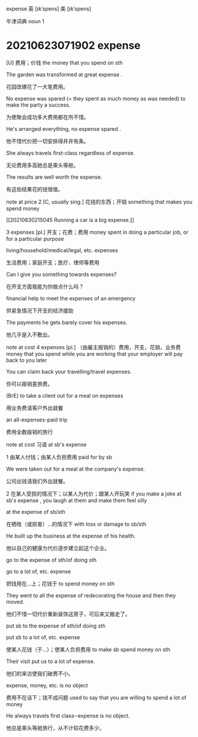 expense
英 [ɪkˈspens]   美 [ɪkˈspens]  

牛津词典
noun
1
# 20210623071902 expense

[U] 费用；价钱
the money that you spend on sth

The garden was transformed at great expense .

花园改建花了一大笔费用。

No expense was spared (= they spent as much money as was needed) to make the party a success.

为使聚会成功多大费用都在所不惜。

He's arranged everything, no expense spared .

他不惜代价把一切安排得井井有条。

She always travels first-class regardless of expense.

无论费用多高她总是乘头等舱。

The results are well worth the expense.

有这些结果花的钱很值。

note at price
2
[C, usually sing.] 花钱的东西；开销
something that makes you spend money

[[20210630215045 Running a car is a big expense.]]



3
expenses
[pl.] 开支；花费；费用
money spent in doing a particular job, or for a particular purpose

living/household/medical/legal, etc. expenses 

生活费用；家庭开支；医疗、律师等费用

Can I give you something towards expenses?

在开支方面我能为你做点什么吗？

financial help to meet the expenses of an emergency

供紧急情况下开支的经济援助

The payments he gets barely cover his expenses.

他几乎是入不敷出。

note at cost
4
expenses
[pl.] （由雇主报销的）费用，开支，花销，业务费
money that you spend while you are working that your employer will pay back to you later

You can claim back your travelling/travel expenses.

你可以报销差旅费。

(BrE) to take a client out for a meal on expenses 

用业务费请客户外出就餐

an all-expenses-paid trip

费用全数报销的旅行

note at cost
习语
at sb's expense

1
由某人付钱；由某人负担费用
paid for by sb

We were taken out for a meal at the company's expense.

公司出钱请我们外出就餐。

2
在某人受损的情况下；以某人为代价；跟某人开玩笑
if you make a joke at sb's expense , you laugh at them and make them feel silly

at the expense of sb/sth

在牺牲（或损害）…的情况下
with loss or damage to sb/sth

He built up the business at the expense of his health.

他以自己的健康为代价逐步建立起这个企业。

go to the expense of sth/of doing sth

go to a lot of, etc. expense

把钱用在…上；花钱于
to spend money on sth

They went to all the expense of redecorating the house and then they moved.

他们不惜一切代价重新装饰这房子，可后来又搬走了。

put sb to the expense of sth/of doing sth

put sb to a lot of, etc. expense

使某人花钱（于…）；使某人负担费用
to make sb spend money on sth

Their visit put us to a lot of expense.

他们的来访使我们破费不小。

expense, money, etc. is no object

费用不在话下；钱不成问题
used to say that you are willing to spend a lot of money

He always travels first class─expense is no object.

他总是乘头等舱旅行，从不计较花费多少。